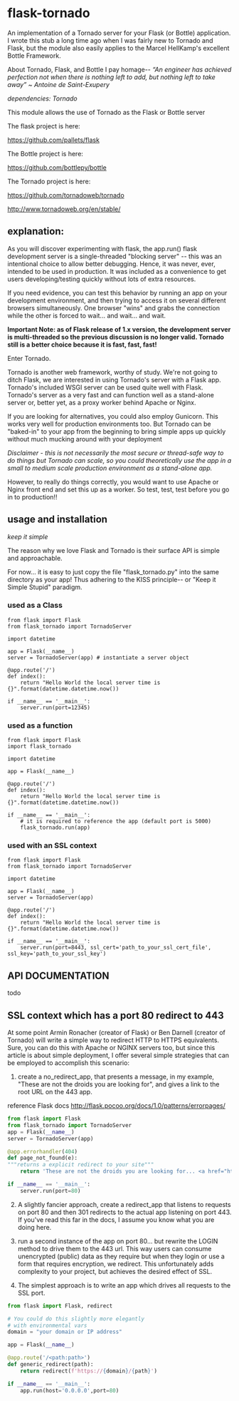 # flask-tornado
An implementation of a Tornado server for your Flask (or Bottle) application.  I wrote this stub a long time ago when I was fairly new to Tornado and Flask, but the module also easily applies to the Marcel HellKamp's excellent Bottle Framework.

About Tornado, Flask, and Bottle I pay homage-- *“An engineer has achieved perfection not when there is nothing left to add, but nothing left to take away” ~ Antoine de Saint-Exupery*

*dependencies: Tornado*

This module allows the use of Tornado as the Flask or Bottle server

The flask project is here:

https://github.com/pallets/flask

The Bottle project is here:

https://github.com/bottlepy/bottle

The Tornado project is here:

https://github.com/tornadoweb/tornado

http://www.tornadoweb.org/en/stable/

## explanation:

As you will discover experimenting with flask, the app.run()
flask development server is a single-threaded "blocking server" -- this was an
intentional choice to allow better debugging.  Hence, it was never, ever, intended
to be used in production.  It was included as a convenience to
get users developing/testing quickly without lots of extra resources.

If you need evidence, you can test this behavior by running an app on your development
environment, and then trying to access it on several different browsers
simultaneously.  One browser "wins" and grabs the connection while the
other is forced to wait... and wait... and wait.

**Important Note: as of Flask release of 1.x version, the development server is multi-threaded so the previous discussion is no longer valid.  Tornado still is a better choice because it is fast, fast, fast!**

Enter Tornado.

Tornado is another web framework, worthy of study.  We're not going to ditch Flask, we
are interested in using Tornado's server with a Flask app. Tornado's included WSGI server
can be used quite well with Flask.  Tornado's server as a very fast and can function well
as a stand-alone server or, better yet, as a proxy worker behind Apache or Nginx.

If you are looking for alternatives, you could also employ Gunicorn.
This works very well for production environments too.  But Tornado can
be "baked-in" to your app from the beginning to bring simple apps up quickly
without much mucking around with your deployment

*Disclaimer - this is not necessarily the most secure or thread-safe
way to do things but Tornado can scale, so you could theoretically use the app in a
small to medium scale production environment as a stand-alone app.*

However, to really do things correctly, you would want to use Apache or
Nginx front end and set this up as a worker.  So test, test, test before you go
in to production!!

## usage and installation

*keep it simple*

The reason why we love Flask and Tornado is their surface API is simple and approachable.

For now... it is easy to just copy the file "flask_tornado.py" into the same directory
as your app! Thus adhering to the KISS principle-- or "Keep it Simple Stupid" paradigm.

### used as a Class
```
from flask import Flask
from flask_tornado import TornadoServer

import datetime

app = Flask(__name__)
server = TornadoServer(app) # instantiate a server object

@app.route('/')
def index():
    return "Hello World the local server time is {}".format(datetime.datetime.now())

if __name__ == '__main__':
    server.run(port=12345)
```

### used as a function
```
from flask import Flask
import flask_tornado

import datetime

app = Flask(__name__)

@app.route('/')
def index():
    return "Hello World the local server time is {}".format(datetime.datetime.now())

if __name__ == '__main__':
    # it is required to reference the app (default port is 5000)
    flask_tornado.run(app)
```

### used with an SSL context
```
from flask import Flask
from flask_tornado import TornadoServer

import datetime

app = Flask(__name__)
server = TornadoServer(app)

@app.route('/')
def index():
    return "Hello World the local server time is {}".format(datetime.datetime.now())

if __name__ == '__main__':
    server.run(port=8443, ssl_cert='path_to_your_ssl_cert_file', ssl_key='path_to_your_ssl_key')
```

## API DOCUMENTATION

todo

## SSL context which has a port 80 redirect to 443

At some point Armin Ronacher (creator of Flask) or Ben Darnell (creator of Tornado) will write a simple way to redirect HTTP to HTTPS equivalents.  Sure, you can do this with Apache or NGINX servers too, but since this article is about simple deployment, I offer several simple strategies that can be employed to accomplish this scenario:

1) create a no_redirect_app, that presents a message, in my example, "These are not the droids you are looking for", and gives a link to the root URL on the 443 app.

reference Flask docs http://flask.pocoo.org/docs/1.0/patterns/errorpages/

```python
from flask import Flask
from flask_tornado import TornadoServer
app = Flask(__name__)
server = TornadoServer(app)

@app.errorhandler(404)
def page_not_found(e):
"""returns a explicit redirect to your site"""
    return 'These are not the droids you are looking for... <a href="https://yoursite.com">try checking here</a>'

if __name__ == '__main__':
    server.run(port=80)
```

2) A slightly fancier approach, create a redirect_app that listens to requests on port 80 and then 301 redirects to the actual app listening on port 443.  If you've read this far in the docs, I assume you know what you are doing here.

3) run a second instance of the app on port 80... but rewrite the LOGIN method to drive them to the 443 url.  This way users can consume unencrypted (public) data as they require but when they login or use a form that requires encryption, we redirect.  This unfortunately adds complexity to your project, but achieves the desired effect of SSL.

4) The simplest approach is to write an app which drives all requests to the SSL port.

```python
from flask import Flask, redirect

# You could do this slightly more elegantly
# with environmental vars
domain = "your domain or IP address"

app = Flask(__name__)

@app.route('/<path:path>')
def generic_redirect(path):
    return redirect(f'https://{domain}/{path}')

if __name__ == '__main__':
    app.run(host='0.0.0.0',port=80)
```

